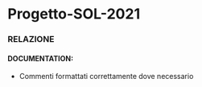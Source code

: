 # Progetto-SOL-2021
### RELAZIONE
#### DOCUMENTATION:
- Commenti formattati correttamente dove necessario